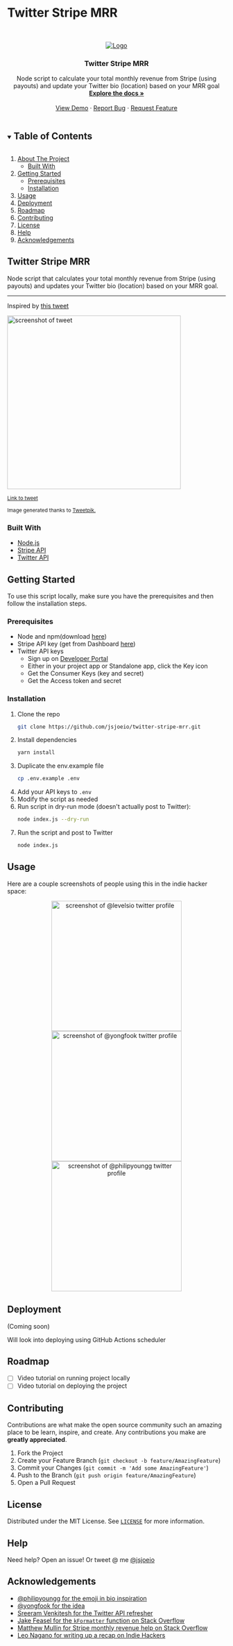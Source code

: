 # Twitter Stripe MRR

<!-- PROJECT LOGO -->
<br />
<p align="center">
  <a href="https://github.com/jsjoeio/twitter-stripe-mrr">
    <img src="./images/logo.png" alt="Logo">
  </a>

  <h3 align="center">Twitter Stripe MRR</h3>

  <p align="center">
  Node script to calculate your total monthly revenue from Stripe (using payouts) and update your Twitter bio (location) based on your MRR goal
    <br />
    <a href="https://github.com/jsjoeio/twitter-stripe-mrr"><strong>Explore the docs »</strong></a>
    <br />
    <br />
    <a href="https://github.com/jsjoeio/twitter-stripe-mrr">View Demo</a>
    ·
    <a href="https://github.com/jsjoeio/twitter-stripe-mrr/issues">Report Bug</a>
    ·
    <a href="https://github.com/jsjoeio/twitter-stripe-mrr/issues">Request Feature</a>
  </p>
</p>

<!-- TABLE OF CONTENTS -->
<details open="open">
  <summary><h2 style="display: inline-block">Table of Contents</h2></summary>
  <ol>
    <li>
      <a href="#about-the-project">About The Project</a>
      <ul>
        <li><a href="#built-with">Built With</a></li>
      </ul>
    </li>
    <li>
      <a href="#getting-started">Getting Started</a>
      <ul>
        <li><a href="#prerequisites">Prerequisites</a></li>
        <li><a href="#installation">Installation</a></li>
      </ul>
    </li>
    <li><a href="#usage">Usage</a></li>
    <li><a href="#deployment">Deployment</a></li>
    <li><a href="#roadmap">Roadmap</a></li>
    <li><a href="#contributing">Contributing</a></li>
    <li><a href="#license">License</a></li>
    <li><a href="#help">Help</a></li>
    <li><a href="#acknowledgements">Acknowledgements</a></li>
  </ol>
</details>

<!-- ABOUT THE PROJECT -->

## Twitter Stripe MRR

Node script that calculates your total monthly revenue from Stripe (using payouts) and updates your Twitter bio (location) based on your MRR goal.

---

Inspired by [this tweet](https://twitter.com/yongfook/status/1373969868605644803?s=20)

<img src="./images/tweet.png" alt="screenshot of tweet" width="400">

<p>
  <small>
    <a href="https://twitter.com/yongfook/status/1373969868605644803?s=20">Link to tweet</a>
  </small>
</p>

<p>
  <small>
    Image generated thanks to
    <a href="https://tweetpik.com/yongfook/status/1373969868605644803">Tweetpik.</a>
  </small>
</p>

### Built With

- [Node.js](https://nodejs.org/en/)
- [Stripe API](https://stripe.com/docs/api)
- [Twitter API](https://developer.twitter.com/en/docs/twitter-api)

<!-- GETTING STARTED -->

## Getting Started

To use this script locally, make sure you have the prerequisites and then follow the installation steps.

### Prerequisites

- Node and npm(download [here](https://nodejs.org/en/download/))
- Stripe API key (get from Dashboard [here](https://dashboard.stripe.com/apikeys))
- Twitter API keys
  - Sign up on [Developer Portal](https://developer.twitter.com/en/portal/dashboard)
  - Either in your project app or Standalone app, click the Key icon
  - Get the Consumer Keys (key and secret)
  - Get the Access token and secret

### Installation

1. Clone the repo
   ```sh
   git clone https://github.com/jsjoeio/twitter-stripe-mrr.git
   ```
2. Install dependencies
   ```sh
   yarn install
   ```
3. Duplicate the env.example file
   ```sh
   cp .env.example .env
   ```
4. Add your API keys to `.env`
5. Modify the script as needed
6. Run script in dry-run mode (doesn't actually post to Twitter):
   ```sh
   node index.js --dry-run
   ```
7. Run the script and post to Twitter
   ```sh
   node index.js
   ```
   <!-- USAGE EXAMPLES -->

## Usage

Here are a couple screenshots of people using this in the indie hacker space:

<p float="left" align="middle">
  <a href="https://twitter.com/levelsio">
   <img src="./images/levelsio.png" alt="screenshot of @levelsio twitter profile" width="300" />
  </a>
  <a href="https://twitter.com/yongfook">
   <img src="./images/yongfook.png" alt="screenshot of @yongfook twitter profile"width="300" />
  </a>
  <a href="https://twitter.com/philipyoungg">
   <img src="./images/philipyoungg.png" alt="screenshot of @philipyoungg twitter profile" width="300" />
  </a>
</p>

## Deployment

(Coming soon)

Will look into deploying using GitHub Actions scheduler

<!-- ROADMAP -->

## Roadmap

- [ ] Video tutorial on running project locally
- [ ] Video tutorial on deploying the project

<!-- CONTRIBUTING -->

## Contributing

Contributions are what make the open source community such an amazing place to be learn, inspire, and create. Any contributions you make are **greatly appreciated**.

1. Fork the Project
2. Create your Feature Branch (`git checkout -b feature/AmazingFeature`)
3. Commit your Changes (`git commit -m 'Add some AmazingFeature'`)
4. Push to the Branch (`git push origin feature/AmazingFeature`)
5. Open a Pull Request

<!-- LICENSE -->

## License

Distributed under the MIT License. See [`LICENSE`](./LICENSE) for more information.

<!-- CONTACT -->

## Help

Need help? Open an issue! Or tweet @ me [@jsjoeio](https://twitter.com/jsjoeio)

<!-- ACKNOWLEDGEMENTS -->

## Acknowledgements

- [@philipyoungg for the emoji in bio inspiration](https://twitter.com/philipyoungg)
- [@yongfook for the idea](https://twitter.com/yongfook)
- [Sreeram Venkitesh for the Twitter API refresher](https://dev.to/deta/how-i-used-deta-and-the-twitter-api-to-update-my-profile-name-with-my-follower-count-tom-scott-style-l1j)
- [Jake Feasel for the `kFormatter` function on Stack Overflow](https://stackoverflow.com/a/9461657/3015595)
- [Matthew Mullin for Stripe monthly revenue help on Stack Overflow](https://stackoverflow.com/a/53775391/3015595)
- [Leo Nagano for writing up a recap on Indie Hackers](https://www.indiehackers.com/post/mrr-progress-bar-in-profile-is-it-becoming-viral-47dcb1edad)
